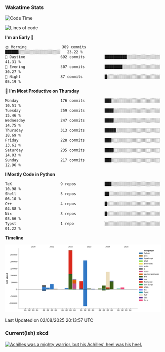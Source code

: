 ### Wakatime Stats
<!--START_SECTION:waka-->
![Code Time](http://img.shields.io/badge/Code%20Time-3%2C339%20hrs%2032%20mins-blue)

![Lines of code](https://img.shields.io/badge/From%20Hello%20World%20I%27ve%20Written-954.9%20thousand%20lines%20of%20code-blue)

**I'm an Early 🐤** 

```text
🌞 Morning                389 commits         ██████░░░░░░░░░░░░░░░░░░░   23.22 % 
🌆 Daytime                692 commits         ██████████░░░░░░░░░░░░░░░   41.31 % 
🌃 Evening                507 commits         ████████░░░░░░░░░░░░░░░░░   30.27 % 
🌙 Night                  87 commits          █░░░░░░░░░░░░░░░░░░░░░░░░   05.19 % 
```
📅 **I'm Most Productive on Thursday** 

```text
Monday                   176 commits         ███░░░░░░░░░░░░░░░░░░░░░░   10.51 % 
Tuesday                  259 commits         ████░░░░░░░░░░░░░░░░░░░░░   15.46 % 
Wednesday                247 commits         ████░░░░░░░░░░░░░░░░░░░░░   14.75 % 
Thursday                 313 commits         █████░░░░░░░░░░░░░░░░░░░░   18.69 % 
Friday                   228 commits         ███░░░░░░░░░░░░░░░░░░░░░░   13.61 % 
Saturday                 235 commits         ████░░░░░░░░░░░░░░░░░░░░░   14.03 % 
Sunday                   217 commits         ███░░░░░░░░░░░░░░░░░░░░░░   12.96 % 
```


**I Mostly Code in Python** 

```text
TeX                      9 repos             ███░░░░░░░░░░░░░░░░░░░░░░   10.98 % 
Shell                    5 repos             ██░░░░░░░░░░░░░░░░░░░░░░░   06.10 % 
C++                      4 repos             █░░░░░░░░░░░░░░░░░░░░░░░░   04.88 % 
Nix                      3 repos             █░░░░░░░░░░░░░░░░░░░░░░░░   03.66 % 
Typst                    1 repo              ░░░░░░░░░░░░░░░░░░░░░░░░░   01.22 % 
```



**Timeline**

![Lines of Code chart](https://raw.githubusercontent.com/joshuajeschek/joshuajeschek/main/assets/bar_graph.png)


 Last Updated on 02/08/2025 20:13:57 UTC
<!--END_SECTION:waka-->

### Current(ish) xkcd
<a id="xkcd-a" title="Achilles was a mighty warrior, but his Achilles' heel was his heel." href="https://www.xkcd.com" target="_blank">
        <img align="center" id="xkcd-img" src="https://imgs.xkcd.com/comics/canon.png" alt="Achilles was a mighty warrior, but his Achilles' heel was his heel." height=300 />
</a>
